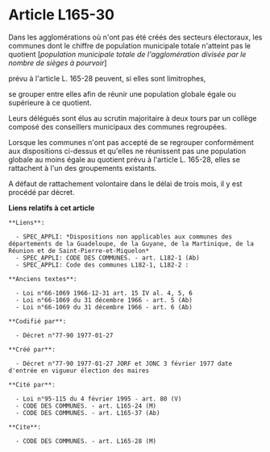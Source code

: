 # Article L165-30

Dans les agglomérations où n'ont pas été créés des secteurs électoraux, les communes dont le chiffre de population municipale
totale n'atteint pas le quotient [*population municipale totale de l'agglomération divisée par le nombre de sièges à
pourvoir*]

prévu à l'article L. 165-28 peuvent, si elles sont limitrophes,

se grouper entre elles afin de réunir une population globale égale ou supérieure à ce quotient. 

Leurs délégués sont élus au scrutin majoritaire à deux tours par un collège composé des conseillers municipaux des communes
regroupées. 

Lorsque les communes n'ont pas accepté de se regrouper conformément aux dispositions ci-dessus et qu'elles ne réunissent pas
une population globale au moins égale au quotient prévu à l'article L. 165-28, elles se rattachent à l'un des groupements
existants. 

A défaut de rattachement volontaire dans le délai de trois mois, il y est procédé par décret.

**Liens relatifs à cet article**

	**Liens**:

	  - SPEC_APPLI: *Dispositions non applicables aux communes des départements de la Guadeloupe, de la Guyane, de la Martinique, de la Réunion et de Saint-Pierre-et-Miquelon*
	  - SPEC_APPLI: CODE DES COMMUNES. - art. L182-1 (Ab)
	  - SPEC_APPLI: Code des communes L182-1, L182-2 :

	**Anciens textes**:

	  - Loi n°66-1069 1966-12-31 art. 15 IV al. 4, 5, 6
	  - Loi n°66-1069 du 31 décembre 1966 - art. 5 (Ab)
	  - Loi n°66-1069 du 31 décembre 1966 - art. 6 (Ab)

	**Codifié par**:

	  - Décret n°77-90 1977-01-27

	**Créé par**:

	  - Décret n°77-90 1977-01-27 JORF et JONC 3 février 1977 date d'entrée en vigueur élection des maires

	**Cité par**:

	  - Loi n°95-115 du 4 février 1995 - art. 80 (V)
	  - CODE DES COMMUNES. - art. L165-24 (M)
	  - CODE DES COMMUNES. - art. L165-37 (Ab)

	**Cite**:

	  - CODE DES COMMUNES. - art. L165-28 (M)

